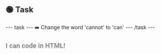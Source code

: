 <h2 class="c-project-heading--task">🟢 Task</h2>
--- task ---
➡️ Change the word 'cannot' to 'can'
--- /task ---

<h1 style="color: grey; font-size: 18px; font-family: Roboto;">I can code in HTML!</h1>

